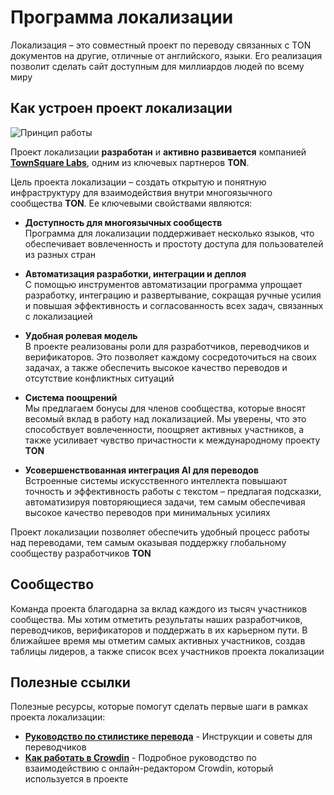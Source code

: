 # Программа локализации

Локализация – это совместный проект по переводу связанных с TON документов на другие, отличные от английского, языки. Его реализация позволит сделать сайт доступным для миллиардов людей по всему миру

## Как устроен проект локализации

![Принцип работы](/img/localizationProgramGuideline/localization-program.png)

Проект локализации **разработан** и **активно развивается** компанией [**TownSquare Labs**](https://github.com/TownSquareXYZ), одним из ключевых партнеров **TON**.

Цель проекта локализации – создать открытую и понятную инфраструктуру для взаимодействия внутри многоязычного сообщества **TON**. Ее ключевыми свойствами являются:

- **Доступность для многоязычных сообществ**\
  Программа для локализации поддерживает несколько языков, что обеспечивает вовлеченность и простоту доступа для пользователей из разных стран

- **Автоматизация разработки, интеграции и деплоя**\
  С помощью инструментов автоматизации программа упрощает разработку, интеграцию и развертывание, сокращая ручные усилия и повышая эффективность и согласованность всех задач, связанных с локализацией

- **Удобная ролевая модель**\
  В проекте реализованы роли для разработчиков, переводчиков и верификаторов. Это позволяет каждому сосредоточиться на своих задачах, а также обеспечить высокое качество переводов и отсутствие конфликтных ситуаций

- **Система поощрений**\
  Мы предлагаем бонусы для членов сообщества, которые вносят весомый вклад в работу над локализацией. Мы уверены, что это способствует вовлеченности, поощряет активных участников, а также усиливает чувство причастности к международному проекту **TON**

- **Усовершенствованная интеграция AI для переводов**\
  Встроенные системы искусственного интеллекта повышают точность и эффективность работы с текстом – предлагая подсказки, автоматизируя повторяющиеся задачи, тем самым обеспечивая высокое качество переводов при минимальных усилиях

Проект локализации позволяет обеспечить удобный процесс работы над переводами, тем самым оказывая поддержку глобальному сообществу разработчиков **TON**

## Сообщество

Команда проекта благодарна за вклад каждого из тысяч участников сообщества. Мы хотим отметить результаты наших разработчиков, переводчиков, верификаторов и поддержать в их карьерном пути. В ближайшее время мы отметим самых активных участников, создав таблицы лидеров, а также список всех участников проекта локализации

## Полезные ссылки

Полезные ресурсы, которые помогут сделать первые шаги в рамках проекта локализации:

- [**Руководство по стилистике перевода**](/contribute/localization-program/translation-style-guide) - Инструкции и советы для переводчиков
- [**Как работать в Crowdin**](https://support.crowdin.com/online-editor/) - Подробное руководство по взаимодействию с онлайн-редактором Crowdin, который используется в проекте
